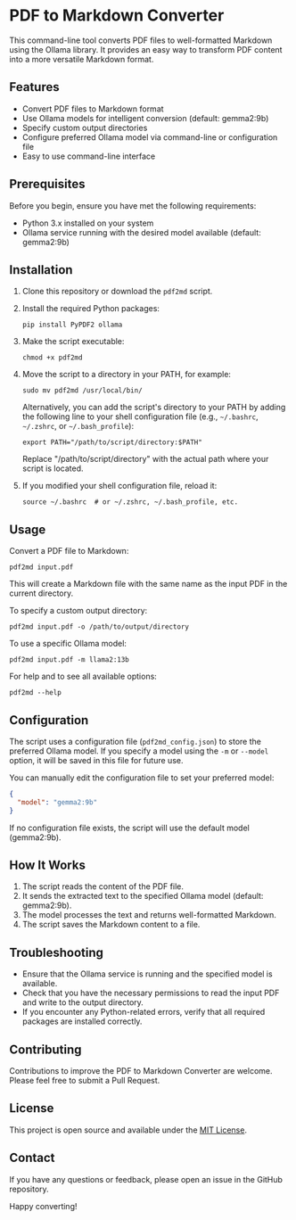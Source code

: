 # PDF to Markdown Converter

This command-line tool converts PDF files to well-formatted Markdown using the Ollama library. It provides an easy way to transform PDF content into a more versatile Markdown format.

## Features

- Convert PDF files to Markdown format
- Use Ollama models for intelligent conversion (default: gemma2:9b)
- Specify custom output directories
- Configure preferred Ollama model via command-line or configuration file
- Easy to use command-line interface

## Prerequisites

Before you begin, ensure you have met the following requirements:

- Python 3.x installed on your system
- Ollama service running with the desired model available (default: gemma2:9b)

## Installation

1. Clone this repository or download the `pdf2md` script.

2. Install the required Python packages:

   ```
   pip install PyPDF2 ollama
   ```

3. Make the script executable:

   ```
   chmod +x pdf2md
   ```

4. Move the script to a directory in your PATH, for example:

   ```
   sudo mv pdf2md /usr/local/bin/
   ```

   Alternatively, you can add the script's directory to your PATH by adding the following line to your shell configuration file (e.g., `~/.bashrc`, `~/.zshrc`, or `~/.bash_profile`):

   ```
   export PATH="/path/to/script/directory:$PATH"
   ```

   Replace "/path/to/script/directory" with the actual path where your script is located.

5. If you modified your shell configuration file, reload it:

   ```
   source ~/.bashrc  # or ~/.zshrc, ~/.bash_profile, etc.
   ```

## Usage

Convert a PDF file to Markdown:

```
pdf2md input.pdf
```

This will create a Markdown file with the same name as the input PDF in the current directory.

To specify a custom output directory:

```
pdf2md input.pdf -o /path/to/output/directory
```

To use a specific Ollama model:

```
pdf2md input.pdf -m llama2:13b
```

For help and to see all available options:

```
pdf2md --help
```

## Configuration

The script uses a configuration file (`pdf2md_config.json`) to store the preferred Ollama model. If you specify a model using the `-m` or `--model` option, it will be saved in this file for future use.

You can manually edit the configuration file to set your preferred model:

```json
{
  "model": "gemma2:9b"
}
```

If no configuration file exists, the script will use the default model (gemma2:9b).

## How It Works

1. The script reads the content of the PDF file.
2. It sends the extracted text to the specified Ollama model (default: gemma2:9b).
3. The model processes the text and returns well-formatted Markdown.
4. The script saves the Markdown content to a file.

## Troubleshooting

- Ensure that the Ollama service is running and the specified model is available.
- Check that you have the necessary permissions to read the input PDF and write to the output directory.
- If you encounter any Python-related errors, verify that all required packages are installed correctly.

## Contributing

Contributions to improve the PDF to Markdown Converter are welcome. Please feel free to submit a Pull Request.

## License

This project is open source and available under the [MIT License](LICENSE).

## Contact

If you have any questions or feedback, please open an issue in the GitHub repository.

Happy converting!

